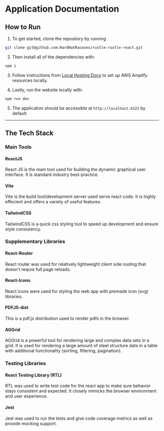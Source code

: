 # Application Documentation

## How to Run

1. To get started, clone the repository by running

```bash
git clone git@github.com:HardHatRacoons/rustle-rustle-react.git
```

2. Then install all of the dependencies with:

```bash
npm i
```

3. Follow instructions from [Local Hosting Docs](/application/local_hosting.md) to set up AWS Amplify resources locally.

4. Lastly, run the website locally with:

```bash
npm run dev
```

5. The application should be accessible at `http://localhost:4321` by default.

---

## The Tech Stack
### Main Tools
#### ReactJS

React JS is the main tool used for building the dynamic graphical user interface. It is standard industry best-practice. 

#### Vite

Vite is the build tool/development server used serve react code. It is highly effecient and offers a variety of useful features.

#### TailwindCSS

TailwindCSS is a quick css styling tool to speed up development and ensure style consistency.

### Supplementary Libraries
#### React-Router

React router was used for relatively lightweight client side routing that doesn't requre full page reloads. 

#### React-Icons

React icons were used for styling the web app with premade icon (svg) libraries.

#### PDFJS-dist

This is a pdf.js distribution used to render pdfs in the browser.

#### AGGrid

AGGrid is a powerful tool for rendering large and complex data sets in a grid. It is used for rendering a large amount of steel structure data in a table with additional functionality (sorting, filtering, pagination).

### Testing Libraries
#### React Testing Library (RTL)

RTL was used to write test code for the react app to make sure behavior stays consistent and expected. It closely mimicks the browser environment and user experience.

#### Jest

Jest was used to run the tests and give code coverage metrics as well as provide mocking support.
